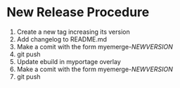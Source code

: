 # New Release Procedure
  1. Create a new tag increasing its version
  1. Add changelog to README.md
  1. Make a comit with the form myemerge-$NEWVERSION$
  1. git push
  1. Update ebuild in myportage overlay
  1. Make a comit with the form myemerge-$NEWVERSION$
  1. git push

